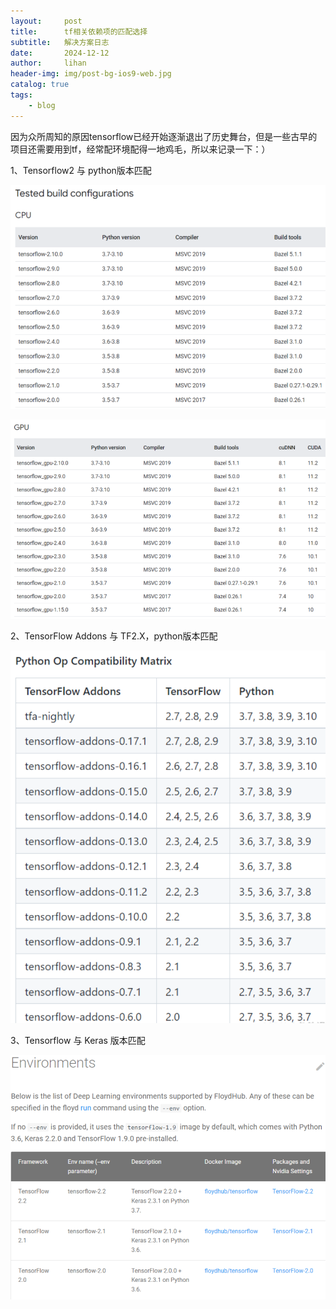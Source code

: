 ```yaml
---
layout:     post
title:      tf相关依赖项的匹配选择
subtitle:   解决方案日志
date:       2024-12-12
author:     lihan
header-img: img/post-bg-ios9-web.jpg
catalog: true
tags:
    - blog
---
```


因为众所周知的原因tensorflow已经开始逐渐退出了历史舞台，但是一些古早的项目还需要用到tf，经常配环境配得一地鸡毛，所以来记录一下：）

1、Tensorflow2 与 python版本匹配

![alt text](image.png)

![alt text](image-1.png)

2、TensorFlow Addons 与 TF2.X，python版本匹配

![alt text](image-2.png)

3、Tensorflow 与 Keras 版本匹配

![alt text](image-3.png)